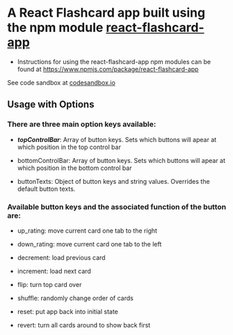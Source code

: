 A React Flashcard app built using the npm module [react-flashcard-app](https://www.npmjs.com/package/react-flashcard-app)
=================================
* Instructions for using the react-flashcard-app npm modules can be found at
https://www.npmjs.com/package/react-flashcard-app

See code sandbox at [codesandbox.io](https://codesandbox.io/s/91r5p4wnlr)

## Usage with Options
### There are three main option keys available:

* **_topControlBar_**: Array of button keys. Sets which buttons will apear at which position in the top control bar

* bottomControlBar: Array of button keys. Sets which buttons will apear at which position in the bottom control bar

* buttonTexts: Object of button keys and string values. Overrides the default button texts.

### Available button keys and the associated function of the button are:

* up_rating: move current card one tab to the right

* down_rating: move current card one tab to the left

* decrement: load previous card

* increment: load next card

* flip: turn top card over

* shuffle: randomly change order of cards

* reset: put app back into initial state

* revert: turn all cards around to show back first
